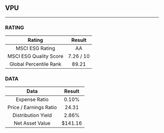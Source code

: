 ## VPU
----
### RATING

|Rating|Result|
|:----:|:---:|
|MSCI ESG Rating|AA|
|MSCI ESG Quality Score|7.26 / 10|
|Global Percentile Rank|89.21|

### DATA

|Data|Result|
|:----:|:---:|
|Expense Ratio|0.10%|
|Price / Earnings Ratio|24.31|
|Distribution Yield|2.86%|
|Net Asset Value|$141.16|

